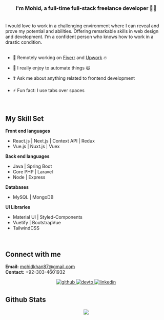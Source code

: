 
### <div align="center">I'm Mohid, a full-time full-stack freelance developer 👨‍💻</div> <br />

I would love to work in a challenging environment where I can reveal and prove my potential and abilities. Offering remarkable skills in web design and development. I’m a confident person who knows how to work in a drastic condition. <br> <br>

- 🔭 Remotely working on <a href="https://www.fiverr.com/mohidkhan87" target="_blank">Fiverr</a> and <a href="https://www.upwork.com/freelancers/mohidkhan3" target="_blank">Upwork</a> 🔥  


- 🌱 I really enjoy to automate things 😃
  

- ❓ Ask me about anything related to frontend development
  

- ⚡ Fun fact: I use tabs over spaces  
  

<br/>  


## My Skill Set  
**Front end languages**
- React.js | Next.js | Context API | Redux 
- Vue.js | Nuxt.js | Vuex

**Back end languages**
- Java | Spring Boot
- Core PHP | Laravel
- Node | Express

**Databases**
- MySQL | MongoDB

**UI Libraries**
- Material UI | Styled-Components
- Vuetify | BootstrapVue
- TailwindCSS
<br/>  

## Connect with me  
<b>Email:</b> mohidkhan87@gmail.com <br> <b>Contact:</b> +92-303-4601932  
<div align="center">
<a href="https://github.com/mohidkhan87" target="_blank">
<img src=https://img.shields.io/badge/github-%2324292e.svg?&style=for-the-badge&logo=github&logoColor=white alt=github style="margin-bottom: 5px;" />
</a>
<a href="https://mohidk.com" target="_blank">
<img src=https://img.shields.io/badge/dev.to-%2308090A.svg?&style=for-the-badge&logo=dev.to&logoColor=white alt=devto style="margin-bottom: 5px;" />
</a>
<a href="https://www.linkedin.com/in/mohid-khan-317065170/" target="_blank">
<img src=https://img.shields.io/badge/linkedin-%231E77B5.svg?&style=for-the-badge&logo=linkedin&logoColor=white alt=linkedin style="margin-bottom: 5px;" />
</a>  
</div>

## Github Stats  
<div align="center"><img src="https://github-readme-stats.vercel.app/api/top-langs/?username=mohidkhan87&hide_border=true&layout=compact" align="center" /></div>  
